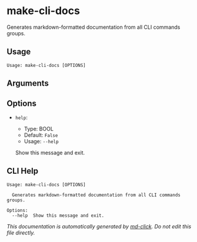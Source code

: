 
# make-cli-docs

Generates markdown-formatted documentation from all CLI commands groups.

## Usage

```
Usage: make-cli-docs [OPTIONS]
```

## Arguments


## Options

* `help`:
    * Type: BOOL
    * Default: `False`
    * Usage: `--help`

    Show this message and exit.



## CLI Help

```
Usage: make-cli-docs [OPTIONS]

  Generates markdown-formatted documentation from all CLI commands groups.

Options:
  --help  Show this message and exit.
```


_This documentation is automatically generated by [md-click](https://github.com/RiveryIo/md-click). Do not edit this file directly._
